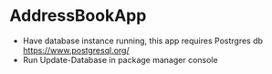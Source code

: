 # AddressBookApp

- Have database instance running, this app requires Postrgres db https://www.postgresql.org/
- Run Update-Database in package manager console
